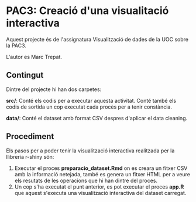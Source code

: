 # PAC3: Creació d'una visualitació interactiva
Aquest projecte és de l'assignatura Visualització de dades de la UOC sobre la PAC3.

L'autor es Marc Trepat.

## Contingut
Dintre del projecte hi han dos carpetes:

**src/**: Conté els codis per a executar aquesta activitat. Conté també els codis de sortida un cop executat cada procès 
per a tenir constància.

**data/**: Conté el dataset amb format CSV despres d'aplicar el data cleaning.

## Procediment
Els pasos per a poder tenir la visualització interactiva realitzada per la llibreria r-shiny són:

1. Executar el proces **preparacio_dataset.Rmd** on es creara un fitxer CSV amb la informació netejada, també
es genera un fitxer HTML per a veure els resutats de les operacions que hi han dintre del proces.
2. Un cop s'ha executat el punt anterior, es pot executar el proces **app.R** que aquest s'executa una visualització
interactiva del dataset carregat.


